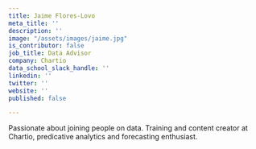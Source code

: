 ```yaml
---
title: Jaime Flores-Lovo
meta_title: ''
description: ''
image: "/assets/images/jaime.jpg"
is_contributor: false
job_title: Data Advisor
company: Chartio
data_school_slack_handle: ''
linkedin: ''
twitter: ''
website: ''
published: false

---
```

Passionate about joining people on data. Training and content creator at Chartio, predicative analytics and forecasting enthusiast.